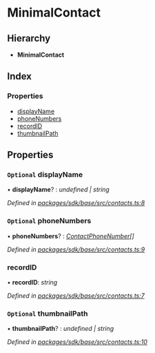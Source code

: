 # MinimalContact

## Hierarchy

* **MinimalContact**

## Index

### Properties

* [displayName](_contacts_.minimalcontact.md#optional-displayname)
* [phoneNumbers](_contacts_.minimalcontact.md#optional-phonenumbers)
* [recordID](_contacts_.minimalcontact.md#recordid)
* [thumbnailPath](_contacts_.minimalcontact.md#optional-thumbnailpath)

## Properties

### `Optional` displayName

• **displayName**? : _undefined \| string_

_Defined in_ [_packages/sdk/base/src/contacts.ts:8_](https://github.com/celo-org/celo-monorepo/blob/master/packages/sdk/base/src/contacts.ts#L8)

### `Optional` phoneNumbers

• **phoneNumbers**? : [_ContactPhoneNumber_](_contacts_.contactphonenumber.md)_\[\]_

_Defined in_ [_packages/sdk/base/src/contacts.ts:9_](https://github.com/celo-org/celo-monorepo/blob/master/packages/sdk/base/src/contacts.ts#L9)

### recordID

• **recordID**: _string_

_Defined in_ [_packages/sdk/base/src/contacts.ts:7_](https://github.com/celo-org/celo-monorepo/blob/master/packages/sdk/base/src/contacts.ts#L7)

### `Optional` thumbnailPath

• **thumbnailPath**? : _undefined \| string_

_Defined in_ [_packages/sdk/base/src/contacts.ts:10_](https://github.com/celo-org/celo-monorepo/blob/master/packages/sdk/base/src/contacts.ts#L10)

